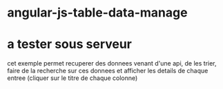 # angular-js-table-data-manage
# a tester sous serveur
cet exemple permet recuperer des donnees venant d'une api, de les trier, faire de la recherche sur ces donnees et afficher les details de chaque entree (cliquer sur le titre de chaque colonne)
